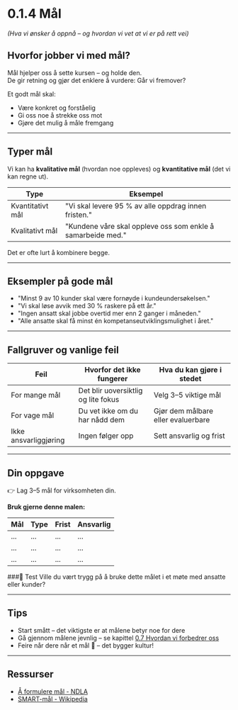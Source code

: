 # 0.1.4 Mål  
*(Hva vi ønsker å oppnå – og hvordan vi vet at vi er på rett vei)*

## Hvorfor jobber vi med mål?

Mål hjelper oss å sette kursen – og holde den.  
De gir retning og gjør det enklere å vurdere: Går vi fremover?

Et godt mål skal:
- Være konkret og forståelig
- Gi oss noe å strekke oss mot
- Gjøre det mulig å måle fremgang

---

## Typer mål

Vi kan ha **kvalitative mål** (hvordan noe oppleves) og **kvantitative mål** (det vi kan regne ut).

| Type | Eksempel |
|------|----------|
| Kvantitativt mål | "Vi skal levere 95 % av alle oppdrag innen fristen." |
| Kvalitativt mål | "Kundene våre skal oppleve oss som enkle å samarbeide med." |

Det er ofte lurt å kombinere begge.

---

## Eksempler på gode mål

- "Minst 9 av 10 kunder skal være fornøyde i kundeundersøkelsen."
- "Vi skal løse avvik med 30 % raskere på ett år."
- "Ingen ansatt skal jobbe overtid mer enn 2 ganger i måneden."
- "Alle ansatte skal få minst én kompetanseutviklingsmulighet i året."

---

## Fallgruver og vanlige feil

| Feil | Hvorfor det ikke fungerer | Hva du kan gjøre i stedet |
|------|---------------------------|----------------------------|
| For mange mål | Det blir uoversiktlig og lite fokus | Velg 3–5 viktige mål |
| For vage mål | Du vet ikke om du har nådd dem | Gjør dem målbare eller evaluerbare |
| Ikke ansvarliggjøring | Ingen følger opp | Sett ansvarlig og frist |

---

## Din oppgave

👉 Lag 3–5 mål for virksomheten din.

**Bruk gjerne denne malen:**

| Mål | Type | Frist | Ansvarlig |
|-----|------|-------|------------|
| ... | ... | ... | ... |
| ... | ... | ... | ... |
| ... | ... | ... | ... |

###🎯 Test
Ville du vært trygg på å bruke dette målet i et møte med ansatte eller kunder?

---

## Tips

- Start smått – det viktigste er at målene betyr noe for dere
- Gå gjennom målene jevnlig – se kapittel [0.7 Hvordan vi forbedrer oss]()
- Feire når dere når et mål 🎉 – det bygger kultur!

---

## Ressurser

- [Å formulere mål - NDLA](https://ndla.no/nb/r/markedsforing-og-ledelse-1/a-formulere-mal/b88cca02ff)
- [SMART-mål - Wikipedia](https://no.wikipedia.org/wiki/SMART-m%C3%A5l)